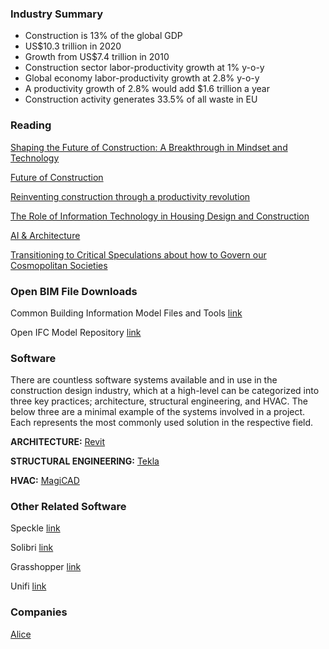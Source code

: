 ### Industry Summary

- Construction is 13% of the global GDP
- US$10.3 trillion in 2020
- Growth from US$7.4 trillion in 2010  
- Construction sector labor-productivity growth at 1% y-o-y
- Global economy labor-productivity growth at 2.8% y-o-y
- A productivity growth of 2.8% would add $1.6 trillion a year 
- Construction activity generates 33.5% of all waste in EU

### Reading

[Shaping the Future of Construction: A Breakthrough in Mindset and Technology](http://www3.weforum.org/docs/WEF_Shaping_the_Future_of_Construction_full_report__.pdf)

[Future of Construction](https://www.weforum.org/projects/future-of-construction)

[Reinventing construction through a productivity revolution](https://www.mckinsey.com/industries/capital-projects-and-infrastructure/our-insights/reinventing-construction-through-a-productivity-revolution)

[The Role of Information Technology in Housing Design and Construction](https://www.rand.org/pubs/conf_proceedings/CF156.html)

[AI & Architecture](https://towardsdatascience.com/ai-architecture-f9d78c6958e0)

[Transitioning to Critical Speculations about how to Govern our Cosmopolitan Societies](https://www.academia.edu/39822187/Transitioning_to_Critical_Speculations_about_how_to_Govern_our_Cosmopolitan_Societies_The_Opportunity_of_an_Interview_to_Clarify_and_Redirect?email_work_card=view-paper)

### Open BIM File Downloads

Common Building Information Model Files and Tools [link](https://www.nibs.org/page/bsa_commonbimfiles)

Open IFC Model Repository [link](http://openifcmodel.cs.auckland.ac.nz/)

### Software

There are countless software systems available and in use in the construction design industry, which at a high-level can be categorized into three key practices; architecture, structural engineering, and HVAC. The below three are a minimal example of the systems involved in a project. Each represents the most commonly used solution in the respective field. 

**ARCHITECTURE:** [Revit](https://www.autodesk.com/products/revit/overview)

**STRUCTURAL ENGINEERING:** [Tekla](https://www.tekla.com/)

**HVAC:** [MagiCAD](https://www.magicad.com)

### Other Related Software

Speckle [link](https://speckle.systems/)

Solibri [link](https://www.solibri.com/)

Grasshopper [link](https://www.grasshopper3d.com/)

Unifi [link](https://unifilabs.com/)

### Companies

[Alice](https://alicetechnologies.com/)
